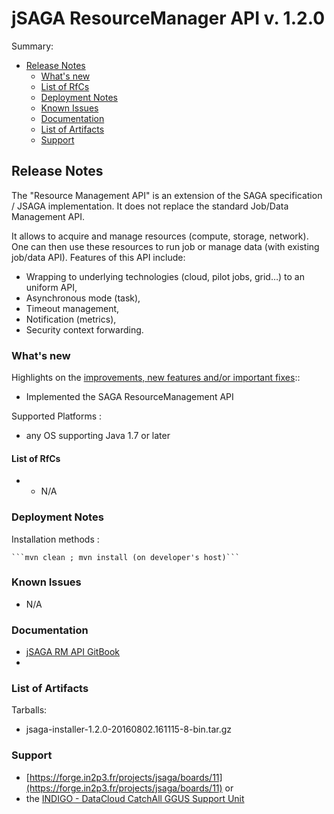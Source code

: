 
# jSAGA ResourceManager API v. 1.2.0


Summary:
* [Release Notes](#id1)
  * [What's new](#id2)
  * [List of RfCs](#id3)
  * [Deployment Notes](#id4)
  * [Known Issues](#id5)
  * [Documentation](#id6)
  * [List of Artifacts](#id7)
  * [Support](#id8)


<a id="id1"></a>
## Release Notes

The "Resource Management API" is an extension of the SAGA specification / JSAGA implementation. It does not replace the standard Job/Data Management API.

It allows to acquire and manage resources (compute, storage, network). One can then use these resources to run job or manage data (with existing job/data API). Features of this API include:
* Wrapping to underlying technologies (cloud, pilot jobs, grid…) to an uniform API,
* Asynchronous mode (task),
* Timeout management,
* Notification (metrics),
* Security context forwarding.

<a id="id2"></a>
### What's new

Highlights on the [improvements, new features and/or important fixes](http://software.in2p3.fr/jsaga/dev/changes-report.html#a1.2.0)::
* Implemented the SAGA ResourceManagement API

Supported Platforms : 
* any OS supporting Java 1.7 or later


<a id="id3"></a>
#### List of RfCs 

* * N/A

<a id="id4"></a>
### Deployment Notes

Installation methods :

    ```mvn clean ; mvn install (on developer's host)```

<a id="id5"></a>
### Known Issues

* N/A

<a id="id6"></a>
### Documentation

* j[SAGA RM API GitBook](https://indigo-dc.gitbooks.io/jsaga-resource-management/content/)
* 
<a id="id7"></a>
### List of Artifacts

Tarballs:
* jsaga-installer-1.2.0-20160802.161115-8-bin.tar.gz


<a id="id8"></a>
### Support

* [https://forge.in2p3.fr/projects/jsaga/boards/11](https://forge.in2p3.fr/projects/jsaga/boards/11)
or
* the [INDIGO - DataCloud CatchAll GGUS Support Unit](
https://wiki.egi.eu/wiki/GGUS:INDIGO_DataCloud_Catch-all_FAQ)